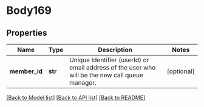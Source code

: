 # Body169

## Properties
Name | Type | Description | Notes
------------ | ------------- | ------------- | -------------
**member_id** | **str** | Unique Identifier (userId) or email address of the user who will be the new call queue manager. | [optional] 

[[Back to Model list]](../README.md#documentation-for-models) [[Back to API list]](../README.md#documentation-for-api-endpoints) [[Back to README]](../README.md)

